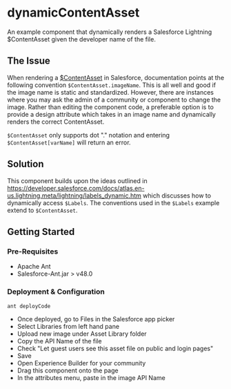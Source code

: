 # dynamicContentAsset

An example component that dynamically renders a Salesforce Lightning $ContentAsset given the developer name of the file.

## The Issue

When rendering a [\$ContentAsset](https://developer.salesforce.com/docs/atlas.en-us.lightning.meta/lightning/expr_contentasset_value_provider.htm) in Salesforce, documentation points at the following convention `$ContentAsset.imageName`. This is all well and good if the image name is static and standardized. However, there are instances where you may ask the admin of a community or component to change the image. Rather than editing the component code, a preferable option is to provide a design attribute which takes in an image name and dynamically renders the correct ContentAsset. 

`$ContentAsset` only supports dot "." notation and entering `$ContentAsset[varName]` will return an error.

## Solution

This component builds upon the ideas outlined in https://developer.salesforce.com/docs/atlas.en-us.lightning.meta/lightning/labels_dynamic.htm which discusses how to dynamically access `$Labels`. The conventions used in the `$Labels` example extend to `$ContentAsset`.

## Getting Started

### Pre-Requisites

* Apache Ant
* Salesforce-Ant.jar > v48.0

### Deployment & Configuration

`ant deployCode`

* Once deployed, go to Files in the Salesforce app picker
* Select Libraries from left hand pane
* Upload new image under Asset Library folder
* Copy the API Name of the file
* Check "Let guest users see this asset file on public and login pages"
* Save
* Open Experience Builder for your community
* Drag this component onto the page
* In the attributes menu, paste in the image API Name
